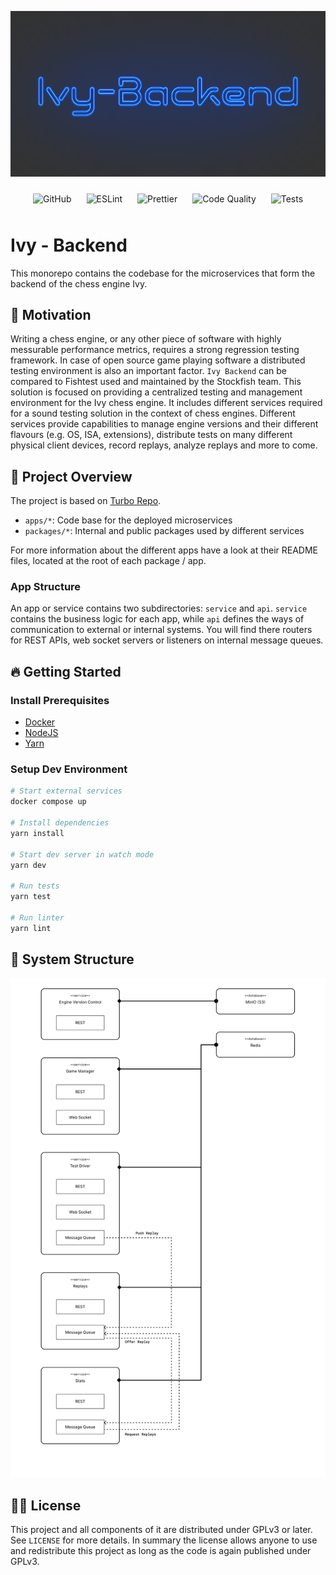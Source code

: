<p>
    <img src="./docs/assets/cover.png" alt="Ivy Backend Cover" />
</p>

<p align="center">
    <img alt="GitHub" style="padding: 10px" src="https://img.shields.io/github/license/HenrikThoroe/ivy-backend?style=for-the-badge">
    <img alt="ESLint" style="padding: 10px" src="https://img.shields.io/badge/code%20style-standard-brightgreen.svg?style=for-the-badge">
    <img alt="Prettier" style="padding: 10px" src="https://img.shields.io/badge/code_style-prettier-ff69b4.svg?style=for-the-badge">
    <img alt="Code Quality" style="padding: 10px" src="https://img.shields.io/github/actions/workflow/status/HenrikThoroe/ivy-backend/github-actions-style.yml?style=for-the-badge&logo=eslint&label=Code%20Quality">
    <img alt="Tests" style="padding: 10px" src="https://img.shields.io/github/actions/workflow/status/HenrikThoroe/ivy-backend/github-actions-integrity.yml?style=for-the-badge&logo=jest&label=Tests">
</p>

# Ivy - Backend

This monorepo contains the codebase for the microservices that form
the backend of the chess engine Ivy.

## 🎉 Motivation

Writing a chess engine, or any other piece of software with highly messurable performance metrics, requires a strong regression testing framework.
In case of open source game playing software a distributed testing environment is also an important factor.
`Ivy Backend` can be compared to Fishtest used and maintained by the Stockfish team. This solution is focused on providing
a centralized testing and management environment for the Ivy chess engine. It includes different services required for a sound testing
solution in the context of chess engines. Different services provide capabilities to manage engine versions and their different flavours (e.g. OS, ISA, extensions),
distribute tests on many different physical client devices, record replays, analyze replays and more to come.

## 📖 Project Overview

The project is based on [Turbo Repo](https://turbo.build).

- `apps/*`: Code base for the deployed microservices
- `packages/*`: Internal and public packages used by different services

For more information about the different apps have a look at their
README files, located at the root of each package / app.

### App Structure

An app or service contains two subdirectories: `service` and `api`. `service` contains the business logic
for each app, while `api` defines the ways of communication to external or internal systems. You will find
there routers for REST APIs, web socket servers or listeners on internal message queues.

## 🔥 Getting Started

### Install Prerequisites

- [Docker](https://www.docker.com/products/docker-desktop/)
- [NodeJS](https://nodejs.org/en/download)
- [Yarn](https://classic.yarnpkg.com/en/)

### Setup Dev Environment

```sh
# Start external services
docker compose up

# Install dependencies
yarn install

# Start dev server in watch mode
yarn dev

# Run tests
yarn test

# Run linter
yarn lint
```

## 🧱 System Structure

<p>
    <img src="./docs/assets/distribution.svg" alt="Distribution Diagram" />
</p>

## 🧑‍⚖️ License

This project and all components of it are distributed under GPLv3 or later.
See `LICENSE` for more details. In summary the license allows anyone to use and redistribute
this project as long as the code is again published under GPLv3.
